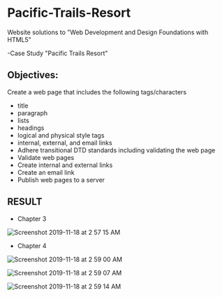 # Pacific-Trails-Resort

Website solutions to "Web Development and Design Foundations with HTML5" 

-Case Study "Pacific Trails Resort"

## Objectives:

Create a web page that includes the following tags/characters
- title
- paragraph
- lists
- headings
- logical and physical style tags
- internal, external, and email links
- Adhere transitional DTD standards including validating the web page
- Validate web pages
- Create internal and external links
- Create an email link
- Publish web pages to a server


## RESULT

- Chapter 3 

![Screenshot 2019-11-18 at 2 57 15 AM](https://user-images.githubusercontent.com/52317352/69034453-3f0d8980-09af-11ea-9c79-21ed58346ff8.png)

- Chapter 4

![Screenshot 2019-11-18 at 2 59 00 AM](https://user-images.githubusercontent.com/52317352/69034601-a297b700-09af-11ea-9cbd-b58c7d2caff4.png)

![Screenshot 2019-11-18 at 2 59 07 AM](https://user-images.githubusercontent.com/52317352/69034604-a3c8e400-09af-11ea-947a-b7c506cae79b.png)

![Screenshot 2019-11-18 at 2 59 14 AM](https://user-images.githubusercontent.com/52317352/69034606-a4fa1100-09af-11ea-8cb2-190b9744f5e9.png)

